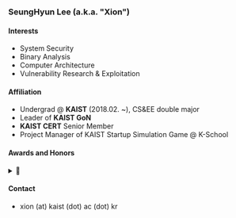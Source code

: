 ### SeungHyun Lee (a.k.a. "Xion")

#### Interests
- System Security
- Binary Analysis
- Computer Architecture
- Vulnerability Research & Exploitation

#### Affiliation
- Undergrad @ **KAIST** (2018.02. ~), CS&EE double major
- Leader of **KAIST GoN**
- **KAIST CERT** Senior Member
- Project Manager of KAIST Startup Simulation Game @ K-School

#### Awards and Honors
<details> <summary>🏅</summary>

- Security Competition / CTFs
  - **2018 National Cryptography Contest** II-A Division Participation Award
  - **CODEGATE CTF 2019** University Division 3rd Place as *KAIST GoN*
  - **Cyber Operations Challenge 2019** 2nd Place as *GoN*
  - **DEFCON 27 CTF** Finalist as *KaisHack GoN*
  - **TokyoWesterns CTF 6th 2020** 1st Place as *D0G$*
  - **SECCON 2020 OnlineCTF** 1st Place as *HangulSarang*
  - **Cyber Operations Challenge 2020** 1st Place as *KAIST GoN*
- Academic Awards / Scholarship
  - KAIST Undergraduate Dean's List
    - 2018 Spring, 2018 Fall, 2019 Fall, 2020 Spring, 2020 Fall
  - KAIST Presidential Fellowship Scholar
  - National Scholarship for Science and Engineering (2018 Spring ~ 2019 Fall)
  - Presidential Science Scholarship (2020 Spring ~)

</details>

#### Contact
- xion (at) kaist (dot) ac (dot) kr
